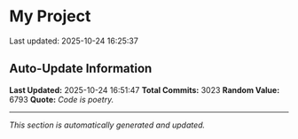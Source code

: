# My Project


Last updated: 2025-10-24 16:25:37






















































































































































































































































































































































































































































































































































































































































































































































































































































































































































































































































































































































































































































































































































































































































































































































































































































































































































































































































































































































































































































































































































































































































































































































































































































































































































































































































































































































































































































































































































































































































































































































































































































































































































































































































































































































## Auto-Update Information

**Last Updated:** 2025-10-24 16:51:47
**Total Commits:** 3023
**Random Value:** 6793
**Quote:** _Code is poetry._

---
_This section is automatically generated and updated._